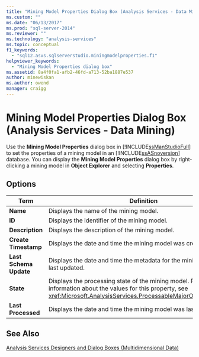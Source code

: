 ```yaml
---
title: "Mining Model Properties Dialog Box (Analysis Services - Data Mining) | Microsoft Docs"
ms.custom: ""
ms.date: "06/13/2017"
ms.prod: "sql-server-2014"
ms.reviewer: ""
ms.technology: "analysis-services"
ms.topic: conceptual
f1_keywords: 
  - "sql12.asvs.sqlserverstudio.miningmodelproperties.f1"
helpviewer_keywords: 
  - "Mining Model Properties dialog box"
ms.assetid: 8a4f0fa1-afb2-46fd-a713-52ba1887e537
author: minewiskan
ms.author: owend
manager: craigg
---
```

# Mining Model Properties Dialog Box (Analysis Services - Data Mining)
  Use the **Mining Model Properties** dialog box in [!INCLUDE[ssManStudioFull](../includes/ssmanstudiofull-md.md)] to set the properties of a mining model in an [!INCLUDE[ssASnoversion](../includes/ssasnoversion-md.md)] database. You can display the **Mining Model Properties** dialog box by right-clicking a mining model in **Object Explorer** and selecting **Properties**.  
  
## Options  
  
|Term|Definition|  
|----------|----------------|  
|**Name**|Displays the name of the mining model.|  
|**ID**|Displays the identifier of the mining model.|  
|**Description**|Displays the description of the mining model.|  
|**Create Timestamp**|Displays the date and time the mining model was created.|  
|**Last Schema Update**|Displays the date and time the metadata for the mining model was last updated.|  
|**State**|Displays the processing state of the mining model. For more information about the values for this property, see <xref:Microsoft.AnalysisServices.ProcessableMajorObject.State%2A>.|  
|**Last Processed**|Displays the date and time the mining model was last processed.|  
  
## See Also  
 [Analysis Services Designers and Dialog Boxes &#40;Multidimensional Data&#41;](analysis-services-designers-and-dialog-boxes-multidimensional-data.md)  
  
  

